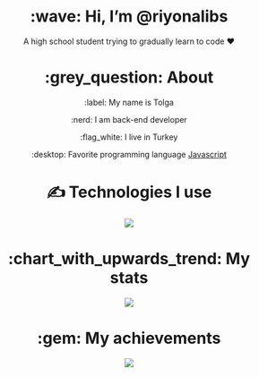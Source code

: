 <div align="center">
<h1> :wave: Hi, I’m @riyonalibs </h1>
<p> A high school student trying to gradually learn to code ❤ </p>
  
<h1> :grey_question: About </h1>
  <p> :label: My name is Tolga </p>
  <p> :nerd: I am back-end developer </p>
  <p> :flag_white: I live in Turkey </p>
  <p> :desktop: Favorite programming language <a href="https://tr.wikipedia.org/wiki/JavaScript"> Javascript </a> </p>


<h1> ✍ Technologies I use </h1>
<img src="https://skillicons.dev/icons?i=js,ts,cs,react,nodejs,mongodb,html,css,vscode,atom,discord&theme=dark" />

<h1> :chart_with_upwards_trend: My stats </h1>
<img src="https://github-readme-stats.vercel.app/api?username=githubadresiniz&show_icons=true&theme=dark" />

<h1> :gem: My achievements </h1>
<img src="https://github-profile-trophy.vercel.app/?username=githubadresiniz&theme=onedark" />
